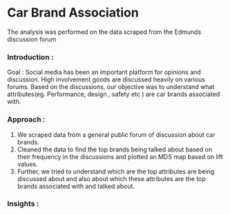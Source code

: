 # Car Brand Association

The analysis was performed on the data scraped from the Edmunds discussion forum

### Introduction : 
Goal :  Social media has been an important platform for opinions and discussion. High involvement goods are  discussed heavily on various forums. Based on the discussions, our objective was to understand what attributes(eg. Performance, design , safety etc ) are car brands associated with.	

### Approach :
1.	We scraped data from a general public forum of discussion about car brands. 
2.	Cleaned the data to find the top brands being talked about based on their frequency in the discussions and plotted an MDS map based on lift values.  
3.	Further, we tried to understand which are the top attributes are being discussed about and also about which these attributes are the top brands associated with and talked about.

### Insights :

